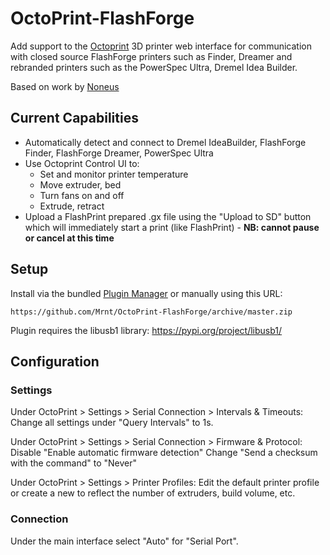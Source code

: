 # OctoPrint-FlashForge

Add support to the [Octoprint](https://octoprint.org) 3D printer web interface for communication with closed source FlashForge printers such as Finder, Dreamer and rebranded printers such as the PowerSpec Ultra, Dremel Idea Builder.

Based on work by [Noneus](https://github.com/Noneus)

## Current Capabilities

- Automatically detect and connect to Dremel IdeaBuilder, FlashForge Finder, FlashForge Dreamer, PowerSpec Ultra
- Use Octoprint Control UI to: 
    - Set and monitor printer temperature
    - Move extruder, bed
    - Turn fans on and off
    - Extrude, retract
- Upload a FlashPrint prepared .gx file using the "Upload to SD" button which will immediately start a print (like FlashPrint) - __NB: cannot pause or cancel at this time__ 
 
 

## Setup

Install via the bundled [Plugin Manager](https://github.com/foosel/OctoPrint/wiki/Plugin:-Plugin-Manager)
or manually using this URL:

    https://github.com/Mrnt/OctoPrint-FlashForge/archive/master.zip

Plugin requires the libusb1 library:
https://pypi.org/project/libusb1/

## Configuration

### Settings

Under OctoPrint > Settings > Serial Connection > Intervals & Timeouts:
Change all settings under "Query Intervals" to 1s.

Under OctoPrint > Settings > Serial Connection > Firmware & Protocol:
Disable "Enable automatic firmware detection"
Change "Send a checksum with the command" to "Never"

Under OctoPrint > Settings > Printer Profiles:
Edit the default printer profile or create a new to reflect the number of extruders, build volume, etc.

### Connection

Under the main interface select "Auto" for "Serial Port".
